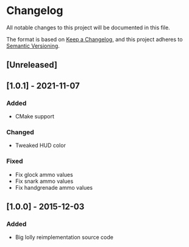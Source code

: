 # Changelog

All notable changes to this project will be documented in this file.

The format is based on [Keep a Changelog](https://keepachangelog.com/en/1.0.0/),
and this project adheres to [Semantic Versioning](https://semver.org/spec/v2.0.0.html).

## [Unreleased]

## [1.0.1] - 2021-11-07

### Added

- CMake support

### Changed

- Tweaked HUD color

### Fixed

- Fix glock ammo values
- Fix snark ammo values
- Fix handgrenade ammo values

## [1.0.0] - 2015-12-03

### Added

- Big lolly reimplementation source code
